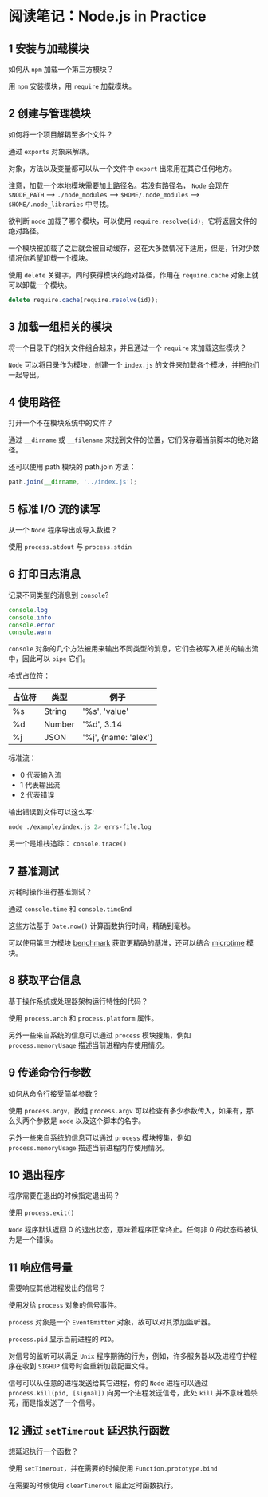 # 阅读笔记：Node.js in Practice

## 1 安装与加载模块

如何从 `npm` 加载一个第三方模块？

用 `npm` 安装模块，用 `require` 加载模块。

## 2 创建与管理模块

如何将一个项目解耦至多个文件？

通过 `exports` 对象来解耦。

对象，方法以及变量都可以从一个文件中 `export` 出来用在其它任何地方。

注意，加载一个本地模块需要加上路径名。若没有路径名， `Node` 会现在 `$NODE_PATH` --> `./node_modules` --> `$HOME/.node_modules` --> `$HOME/.node_libraries` 中寻找。

欲判断 `node` 加载了哪个模块，可以使用 `require.resolve(id)`，它将返回文件的绝对路径。

一个模块被加载了之后就会被自动缓存，这在大多数情况下适用，但是，针对少数情况你希望卸载一个模块。

使用 `delete` 关键字，同时获得模块的绝对路径，作用在 `require.cache` 对象上就可以卸载一个模块。

```js
delete require.cache(require.resolve(id));
```

## 3 加载一组相关的模块

将一个目录下的相关文件组合起来，并且通过一个 `require` 来加载这些模块？

`Node` 可以将目录作为模块，创建一个 `index.js` 的文件来加载各个模块，并把他们一起导出。

## 4 使用路径

打开一个不在模块系统中的文件？

通过 `__dirname` 或 `__filename` 来找到文件的位置，它们保存着当前脚本的绝对路径。

还可以使用 path 模块的 path.join 方法：

```js
path.join(__dirname, '../index.js');
```

## 5 标准 I/O 流的读写

从一个 `Node` 程序导出或导入数据？

使用 `process.stdout` 与 `process.stdin`

## 6 打印日志消息

记录不同类型的消息到 `console`?

```js
console.log
console.info
console.error
console.warn
```

`console` 对象的几个方法被用来输出不同类型的消息，它们会被写入相关的输出流中，因此可以 `pipe` 它们。

格式占位符：

|占位符|类型|例子|
|---|---|---|
|%s|String|'%s', 'value'|
|%d|Number|'%d', 3.14|
|%j|JSON|'%j', {name: 'alex'}|

标准流：

- 0 代表输入流
- 1 代表输出流
- 2 代表错误

输出错误到文件可以这么写:

```bash
node ./example/index.js 2> errs-file.log
```

另一个是堆栈追踪： `console.trace()`

## 7 基准测试

对耗时操作进行基准测试？

通过 `console.time` 和 `console.timeEnd`

这些方法基于 `Date.now()` 计算函数执行时间，精确到毫秒。

可以使用第三方模块 [benchmark](https://github.com/bestiejs/benchmark.js) 获取更精确的基准，还可以结合 [microtime](https://github.com/wadey/node-microtime) 模块。

## 8 获取平台信息

基于操作系统或处理器架构运行特性的代码？

使用 `process.arch` 和 `process.platform` 属性。

另外一些来自系统的信息可以通过 `process` 模块搜集，例如 `process.memoryUsage` 描述当前进程内存使用情况。

## 9 传递命令行参数

如何从命令行接受简单参数？

使用 `process.argv`，数组 `process.argv` 可以检查有多少参数传入，如果有，那么头两个参数是 `node` 以及这个脚本的名字。

另外一些来自系统的信息可以通过 `process` 模块搜集，例如 `process.memoryUsage` 描述当前进程内存使用情况。

## 10 退出程序

程序需要在退出的时候指定退出码？

使用 `process.exit()`

`Node` 程序默认返回 0 的退出状态，意味着程序正常终止。任何非 0 的状态码被认为是一个错误。

## 11 响应信号量

需要响应其他进程发出的信号？

使用发给 `process` 对象的信号事件。

`process` 对象是一个 `EventEmitter` 对象，故可以对其添加监听器。

`process.pid` 显示当前进程的 `PID`。

对信号的监听可以满足 `Unix` 程序期待的行为，例如，许多服务器以及进程守护程序在收到 `SIGHUP` 信号时会重新加载配置文件。

信号可以从任意的进程发送给其它进程，你的 `Node` 进程可以通过 `process.kill(pid, [signal])` 向另一个进程发送信号，此处 `kill` 并不意味着杀死，而是指发送了一个信号。

## 12 通过 `setTimerout` 延迟执行函数

想延迟执行一个函数？

使用 `setTimerout`，并在需要的时候使用 `Function.prototype.bind`

在需要的时候使用 `clearTimerout` 阻止定时函数执行。



